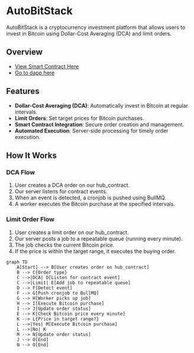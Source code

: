 # AutoBitStack

AutoBitStack is a cryptocurrency investment platform that allows users to invest in Bitcoin using Dollar-Cost Averaging (DCA) and limit orders.

## Overview
- [View Smart Contract Here](https://github.com/AutoBitStack/sdk/blob/main/src/AutoBitStack.sol)
- [Go to dapp here](https://autobitstack.akbaridria.xyz/)

## Features

- **Dollar-Cost Averaging (DCA)**: Automatically invest in Bitcoin at regular intervals.
- **Limit Orders**: Set target prices for Bitcoin purchases.
- **Smart Contract Integration**: Secure order creation and management.
- **Automated Execution**: Server-side processing for timely order execution.

## How It Works

### DCA Flow

1. User creates a DCA order on our hub_contract.
2. Our server listens for contract events.
3. When an event is detected, a cronjob is pushed using BullMQ.
4. A worker executes the Bitcoin purchase at the specified intervals.

### Limit Order Flow

1. User creates a limit order on our hub_contract.
2. Our server posts a job to a repeatable queue (running every minute).
3. The job checks the current Bitcoin price.
4. If the price is within the target range, it executes the buying order.

```mermaid
graph TD
    A[Start] --> B[User creates order on hub_contract]
    B --> C{Order type}
    C -->|DCA| D[Listen for contract event]
    C -->|Limit| E[Add job to repeatable queue]
    D --> F[Detect event]
    F --> G[Push cronjob to BullMQ]
    G --> H[Worker picks up job]
    H --> I[Execute Bitcoin purchase]
    I --> J[Update order status]
    E --> K[Check Bitcoin price every minute]
    K --> L{Price in target range?}
    L -->|Yes| M[Execute Bitcoin purchase]
    L -->|No| K
    M --> N[Update order status]
    J --> O[End]
    N --> O[End]
